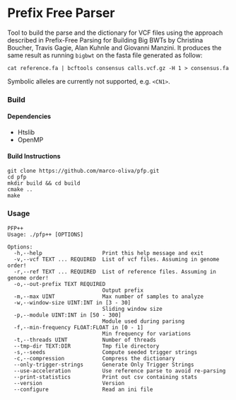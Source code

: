 # Prefix Free Parser #

Tool to build the parse and the dictionary for VCF files using the approach described in Prefix-Free Parsing for Building Big BWTs by Christina Boucher, Travis Gagie, Alan Kuhnle and Giovanni Manzini.
It produces the same result as running `bigbwt` on the fasta file generated as follow:
```
cat reference.fa | bcftools consensus calls.vcf.gz -H 1 > consensus.fa
```
Symbolic alleles are currently not supported, e.g. `<CN1>`. 

### Build ###

#### Dependencies ####

* Htslib
* OpenMP

#### Build Instructions ####

```
git clone https://github.com/marco-oliva/pfp.git
cd pfp
mkdir build && cd build
cmake ..
make
```

### Usage ###

```
PFP++
Usage: ./pfp++ [OPTIONS]

Options:
  -h,--help                   Print this help message and exit
  -v,--vcf TEXT ... REQUIRED  List of vcf files. Assuming in genome order!
  -r,--ref TEXT ... REQUIRED  List of reference files. Assuming in genome order!
  -o,--out-prefix TEXT REQUIRED
                              Output prefix
  -m,--max UINT               Max number of samples to analyze
  -w,--window-size UINT:INT in [3 - 30]
                              Sliding window size
  -p,--module UINT:INT in [50 - 300]
                              Module used during parisng
  -f,--min-frequency FLOAT:FLOAT in [0 - 1]
                              Min frequency for variations
  -t,--threads UINT           Number of threads
  --tmp-dir TEXT:DIR          Tmp file directory
  -s,--seeds                  Compute seeded trigger strings
  -c,--compression            Compress the dictionary
  --only-trigger-strings      Generate Only Trigger Strings
  --use-acceleration          Use reference parse to avoid re-parsing
  --print-statistics          Print out csv containing stats
  --version                   Version
  --configure                 Read an ini file
```
